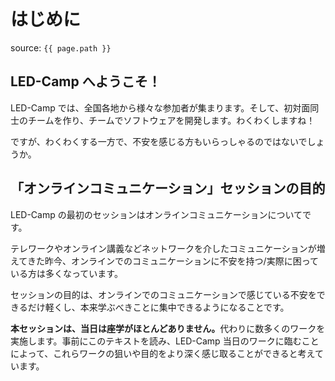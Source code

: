 # はじめに
source: `{{ page.path }}`

## LED-Camp へようこそ！
LED-Camp では、全国各地から様々な参加者が集まります。そして、初対面同士のチームを作り、チームでソフトウェアを開発します。わくわくしますね！

ですが、わくわくする一方で、不安を感じる方もいらっしゃるのではないでしょうか。

## 「オンラインコミュニケーション」セッションの目的
LED-Camp の最初のセッションはオンラインコミュニケーションについてです。

テレワークやオンライン講義などネットワークを介したコミュニケーションが増えてきた昨今、オンラインでのコミュニケーションに不安を持つ/実際に困っている方は多くなっています。

セッションの目的は、オンラインでのコミュニケーションで感じている不安をできるだけ軽くし、本来学ぶべきことに集中できるようになることです。

<b>本セッションは、当日は座学がほとんどありません。</b>代わりに数多くのワークを実施します。事前にこのテキストを読み、LED-Camp 当日のワークに臨むことによって、これらワークの狙いや目的をより深く感じ取ることができると考えています。

